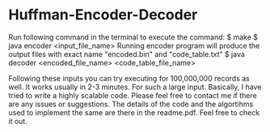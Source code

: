 # Huffman-Encoder-Decoder
Run following command in the terminal to execute the command: 
$ make
$ java encoder <input_file_name>
Running encoder program will produce the output files with exact name "encoded.bin" and "code_table.txt"
$ java decoder <encoded_file_name> <code_table_file_name>

Following these inputs you can try executing for 100,000,000 records as well. It works usually in 2-3 minutes. For such a large input.
Basically, I have tried to write a highly scalable code.
Please feel free to contact me if there are any issues or suggestions.
The details of the code and the algortihms used to implement the same are there in the readme.pdf. Feel free to check it out.
